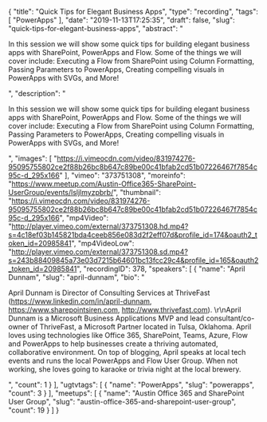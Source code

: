 {
  "title": "Quick Tips for Elegant Business Apps",
  "type": "recording",
  "tags": [
    "PowerApps"
  ],
  "date": "2019-11-13T17:25:35",
  "draft": false,
  "slug": "quick-tips-for-elegant-business-apps",
  "abstract": "<p>In this session we will show some quick tips for building elegant business apps with SharePoint, PowerApps and Flow. Some of the things we will cover include: Executing a Flow from SharePoint using Column Formatting, Passing Parameters to PowerApps, Creating compelling visuals in PowerApps with SVGs, and More!</p>",
  "description": "<p>In this session we will show some quick tips for building elegant business apps with SharePoint, PowerApps and Flow. Some of the things we will cover include: Executing a Flow from SharePoint using Column Formatting, Passing Parameters to PowerApps, Creating compelling visuals in PowerApps with SVGs, and More!</p>",
  "images": [
    "https://i.vimeocdn.com/video/831974276-95095755802ce2f88b26bc8b647c89be00c41bfab2cd51b07226467f7854c95c-d_295x166"
  ],
  "vimeo": "373751308",
  "moreinfo": "https://www.meetup.com/Austin-Office365-SharePoint-UserGroup/events/lsljlmyzpbrb/",
  "thumbnail": "https://i.vimeocdn.com/video/831974276-95095755802ce2f88b26bc8b647c89be00c41bfab2cd51b07226467f7854c95c-d_295x166",
  "mp4Video": "http://player.vimeo.com/external/373751308.hd.mp4?s=4c18ef03b145821bda4ceeb856e083d2f2eff07d&profile_id=174&oauth2_token_id=20985841",
  "mp4VideoLow": "http://player.vimeo.com/external/373751308.sd.mp4?s=243b88409845a73e03d7215b64601bc13fcc29c4&profile_id=165&oauth2_token_id=20985841",
  "recordingID": 378,
  "speakers": [
    {
      "name": "April Dunnam",
      "slug": "april-dunnam",
      "bio": "<p>April Dunnam is Director of Consulting Services at ThriveFast (https://www.linkedin.com/in/april-dunnam, https://www.sharepointsiren.com, http://www.thrivefast.com). \r\nApril Dunnam is a Microsoft Business Applications MVP and lead consultant/co-owner of ThriveFast, a Microsoft Partner located in Tulsa, Oklahoma. April loves using technologies like Office 365, SharePoint, Teams, Azure, Flow and PowerApps to help businesses create a thriving automated, collaborative environment. On top of blogging, April speaks at local tech events and runs the local PowerApps and Flow User Group. When not working, she loves going to karaoke or trivia night at the local brewery.</p>",
      "count": 1
    }
  ],
  "ugtvtags": [
    {
      "name": "PowerApps",
      "slug": "powerapps",
      "count": 3
    }
  ],
  "meetups": [
    {
      "name": "Austin Office 365 and SharePoint User Group",
      "slug": "austin-office-365-and-sharepoint-user-group",
      "count": 19
    }
  ]
}